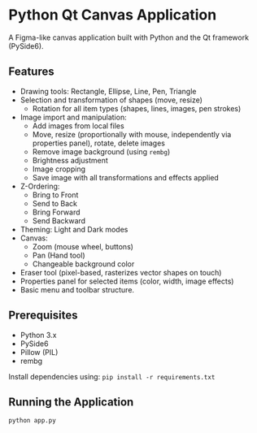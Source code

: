 # Python Qt Canvas Application

A Figma-like canvas application built with Python and the Qt framework (PySide6).

## Features

*   Drawing tools: Rectangle, Ellipse, Line, Pen, Triangle
*   Selection and transformation of shapes (move, resize)
    *   Rotation for all item types (shapes, lines, images, pen strokes)
*   Image import and manipulation:
    *   Add images from local files
    *   Move, resize (proportionally with mouse, independently via properties panel), rotate, delete images
    *   Remove image background (using `rembg`)
    *   Brightness adjustment
    *   Image cropping
    *   Save image with all transformations and effects applied
*   Z-Ordering:
    *   Bring to Front
    *   Send to Back
    *   Bring Forward
    *   Send Backward
*   Theming: Light and Dark modes
*   Canvas:
    *   Zoom (mouse wheel, buttons)
    *   Pan (Hand tool)
    *   Changeable background color
*   Eraser tool (pixel-based, rasterizes vector shapes on touch)
*   Properties panel for selected items (color, width, image effects)
*   Basic menu and toolbar structure.

## Prerequisites

*   Python 3.x
*   PySide6
*   Pillow (PIL)
*   rembg

Install dependencies using:
`pip install -r requirements.txt`

## Running the Application

`python app.py` 